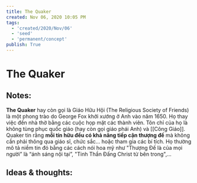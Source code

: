 ```yaml
---
title: The Quaker
created: Nov 06, 2020 10:05 PM
tags:
  - 'created/2020/Nov/06'
  - 'seed'
  - 'permanent/concept'
publish: True
---
```

# The Quaker

## Notes:
**The Quaker** hay còn gọi là Giáo Hữu Hội (The Religious Society of Friends) là một phong trào do George Fox khởi xướng ở Anh vào năm 1650. Họ thay việc đến nhà thờ bằng các cuộc họp mặt các thành viên. Tôn chỉ của họ là không tùng phục quốc giáo (hay còn gọi giáo phái Anh) và [[Công Giáo]]. Quaker tin rằng **mỗi tín hữu đều có khả năng tiếp cận thượng đế** mà không cần phải thông qua giáo sĩ, chức sắc... hoặc tham gia các bí tích. Họ thường mô tả niềm tin đó bằng các cách nói hoa mỹ như "Thượng Đế là của mọi người” là “ánh sáng nội tại”, "Tinh Thần Đấng Christ từ bên trong",...

## Ideas & thoughts:
